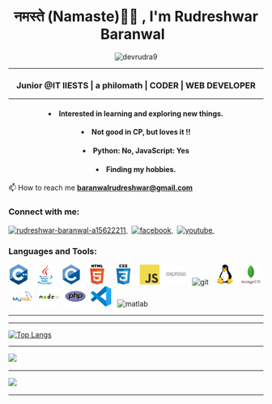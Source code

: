 <h1 align="center">नमस्ते (Namaste)🙏🏻 , I'm Rudreshwar Baranwal &nbsp;</h1>
<p align="center"><img src="https://komarev.com/ghpvc/?username=devrudra9&label=Github%20Hits%20Stats&color=7842f5&style=flat" alt="devrudra9" /> </p>
<hr>
<h3 align="center">Junior @IT IIESTS | a philomath | CODER | WEB DEVELOPER</h3>

<hr>

<h4 align="center"><li>Interested in learning and exploring new things.</h4>
<h4 align="center"><li>Not good in CP, but loves it !!</h4>
<h4 align="center"><li>Python: No, JavaScript: Yes</h4>
<h4 align="center"><li>Finding my hobbies.</h4>



📫 How to reach me **baranwalrudreshwar@gmail.com**

<h3 align="left">Connect with me:</h3>
<p align="left">
<a href="https://linkedin.com/in/rudreshwar-baranwal-a15622211" target="blank">
    <img align="center" src="https://img.icons8.com/fluency/2x/linkedin.png" alt="rudreshwar-baranwal-a15622211" height="40" width="40" />
</a> &nbsp;
<a href="https://twitter.com/Rudrr_a" target="blank">
    <img align="center" src="https://encrypted-tbn0.gstatic.com/images?q=tbn:ANd9GcSCLIPoIW_y4EdqnK1IDW5w-LkzXtdNUhvGgrlewRzqLQ&s" alt="facebook" height="40" width="40" />
</a> &nbsp;
<a href="https://www.youtube.com/channel/UCxJtEaHxV4DNA4ZSiFrexOg" target="blank">
    <img align="center" src="https://clipart-library.com/images/dc4LABqni.png" alt="youtube" height="30" width="40" />
</a> &nbsp;
</p>

<h3 align="left">Languages and Tools:</h3>
<p align="left"> 
<img src="https://raw.githubusercontent.com/devicons/devicon/master/icons/cplusplus/cplusplus-original.svg" alt="cplusplus" width="40" height="40"/> &nbsp;
<img src="https://raw.githubusercontent.com/devicons/devicon/master/icons/java/java-original.svg" alt="java" width="40" height="40"/> &nbsp;
<img src="https://raw.githubusercontent.com/devicons/devicon/master/icons/c/c-original.svg" alt="c" width="40" height="40"/> &nbsp;
<img src="https://raw.githubusercontent.com/devicons/devicon/master/icons/html5/html5-original-wordmark.svg" alt="html5" width="40" height="40"/> &nbsp;
<img src="https://raw.githubusercontent.com/devicons/devicon/master/icons/css3/css3-original-wordmark.svg" alt="css3" width="40" height="40"/> &nbsp; 
<img src="https://raw.githubusercontent.com/devicons/devicon/master/icons/javascript/javascript-original.svg" alt="javascript" width="40" height="40"/> &nbsp;
<img src="https://raw.githubusercontent.com/devicons/devicon/master/icons/express/express-original-wordmark.svg" alt="express" width="40" height="40"/> &nbsp;
<img src="https://www.vectorlogo.zone/logos/git-scm/git-scm-icon.svg" alt="git" width="40" height="40"/> &nbsp;
<img src="https://raw.githubusercontent.com/devicons/devicon/master/icons/linux/linux-original.svg" alt="linux" width="40" height="40"/> &nbsp;
<img src="https://raw.githubusercontent.com/devicons/devicon/master/icons/mongodb/mongodb-original-wordmark.svg" alt="mongodb" width="40" height="40"/> &nbsp;
<img src="https://raw.githubusercontent.com/devicons/devicon/master/icons/mysql/mysql-original-wordmark.svg" alt="mysql" width="40" height="40"/> &nbsp;
<img src="https://raw.githubusercontent.com/devicons/devicon/master/icons/nodejs/nodejs-original-wordmark.svg" alt="nodejs" width="40" height="40"/> &nbsp;
<img src="https://raw.githubusercontent.com/devicons/devicon/master/icons/php/php-original.svg" alt="php" width="40" height="40"/> &nbsp;
<img src="https://raw.githubusercontent.com/github/explore/80688e429a7d4ef2fca1e82350fe8e3517d3494d/topics/visual-studio-code/visual-studio-code.png" alt="react" width="40" height="40"/> &nbsp;
<img src="https://upload.wikimedia.org/wikipedia/commons/thumb/2/21/Matlab_Logo.png/667px-Matlab_Logo.png" alt="matlab" width="40" height="40"/> </p> 
<hr> 
<hr>

[![Top Langs](https://github-readme-stats.vercel.app/api/top-langs/?username=devrudra9&layout=donut&theme=dark)](https://github.com/devrudra9/github-readme-stats)
<hr>

<picture>
    <source media="(prefers-color-scheme: dark)" srcset="https://streak-stats.demolab.com?user=devrudra9&theme=dark" />
    <img src="https://streak-stats.demolab.com?user=devrudra9&theme=default" />
</picture>

<hr>
<picture>
<source
  srcset="https://github-readme-stats.vercel.app/api?username=devrudra9&show_icons=true&theme=dark"
  media="(prefers-color-scheme: dark)"
/>
<source
  srcset="https://github-readme-stats.vercel.app/api?username=devrudra9&show_icons=true"
  media="(prefers-color-scheme: light), (prefers-color-scheme: no-preference)"
/>
<img src="https://github-readme-stats.vercel.app/api?username=devrudra9&show_icons=true" />
</picture>

<hr>
